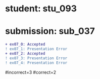 # student: stu_093
# submission: sub_037

```diff
+ ex07_0: Accepted
! ex07_1: Presentation Error
+ ex07_2: Accepted
! ex07_3: Presentation Error
! ex07_4: Presentation Error
```
#incorrect=3
#correct=2
